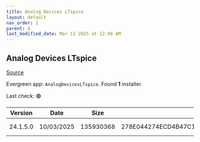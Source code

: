 ```yaml
---
title: Analog Devices LTspice
layout: default
nav_order: 2
parent: A
last_modified_date: Mar 11 2025 at 12:40 AM
---
```


## Analog Devices LTspice

[Source](https://www.analog.com/en/resources/design-tools-and-calculators/ltspice-simulator.html)

Evergreen app: `AnalogDevicesLTspice`. Found **1** installer.

Last check: 🟢

| Version  | Date       | Size      | Sha256                                                           | Type | URI                                                                                                                  |
| -------- | ---------- | --------- | ---------------------------------------------------------------- | ---- | -------------------------------------------------------------------------------------------------------------------- |
| 24.1.5.0 | 10/03/2025 | 135930368 | 278E044274ECD4B47C11DD1DB02BA88F538C559B2DD621D857D933E6C231C405 | msi  | [https://LTspice.analog.com/download/24.1.5/LTspice64.msi](https://LTspice.analog.com/download/24.1.5/LTspice64.msi) |
